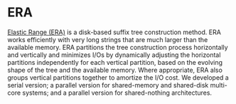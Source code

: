 # ERA
[Elastic Range (ERA)](http://emansour.com/publications/paper/vldb12-ERA-essam.pdf) is a disk-based suffix tree construction method. ERA works efficiently with very long strings that are much larger than the available memory. ERA partitions the tree construction process horizontally and vertically and minimizes I/Os by dynamically adjusting the horizontal partitions independently for each vertical partition, based on the evolving shape of the tree and the available memory. Where appropriate, ERA also groups vertical partitions together to amortize the I/O cost. We developed a serial version; a parallel version for shared-memory and shared-disk multi-core systems; and a parallel version for shared-nothing architectures.
